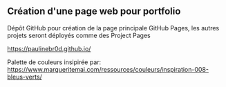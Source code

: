 ## Création d'une page web pour portfolio
Dépôt GitHub pour création de la page principale GitHub Pages, les autres projets seront déployés comme des Project Pages

https://paulinebr0d.github.io/


Palette de couleurs insipirée par:
https://www.margueritemai.com/ressources/couleurs/inspiration-008-bleus-verts/